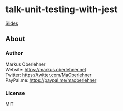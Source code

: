 # talk-unit-testing-with-jest

[Slides](https://docs.google.com/presentation/d/11x50v6ANYCuz336HavFxfMNrIIqqEWD0UQ6LEkNWkLo/edit#slide=id.p)

## About
### Author
Markus Oberlehner  
Website: https://markus.oberlehner.net  
Twitter: https://twitter.com/MaOberlehner  
PayPal.me: https://paypal.me/maoberlehner

### License
MIT
